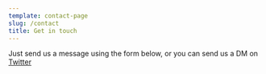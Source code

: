 ```yaml
---
template: contact-page
slug: /contact
title: Get in touch
---
```




Just send us a message using the form below, or you can send us a DM on [Twitter](#)
